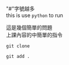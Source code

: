 "#"字號越多<br/>
this is use ``python`` to run 

這是幾個簡單的問題 <br/>
上課內容的中簡單的指令



```
git clone

git add .
```
